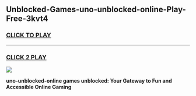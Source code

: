 
## Unblocked-Games-uno-unblocked-online-Play-Free-3kvt4
<h3>
<a href="https://premium76.site?title=uno-unblocked-online&ref=20M">CLICK TO PLAY</a></h3>
<hr>

<h3>
<a href="https://premium76.site?title=uno-unblocked-online&ref=20M">CLICK 2 PLAY</a>
  
</h3>

<a href="https://premium76.site?title=uno-unblocked-online&ref=19M"><img src="https://clearcache.store/games.png"></a>


**uno-unblocked-online games unblocked: Your Gateway to Fun and Accessible Online Gaming**
